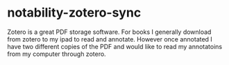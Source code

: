 # notability-zotero-sync
Zotero is a great PDF storage software. For books I generally download from zotero to my ipad to read and annotate. However once annotated I have two different copies of the PDF and would like to read my annotatoins from my computer through zotero. 
